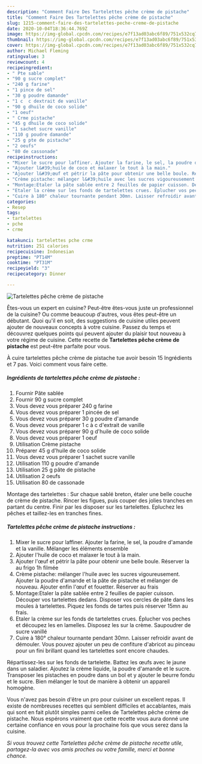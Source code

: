 ```yaml
---
description: "Comment Faire Des Tartelettes pêche crème de pistache"
title: "Comment Faire Des Tartelettes pêche crème de pistache"
slug: 1215-comment-faire-des-tartelettes-peche-creme-de-pistache
date: 2020-10-04T18:36:44.769Z
image: https://img-global.cpcdn.com/recipes/e7f13ad03abc6f89/751x532cq70/tartelettes-peche-creme-de-pistache-photo-principale-de-la-recette.jpg
thumbnail: https://img-global.cpcdn.com/recipes/e7f13ad03abc6f89/751x532cq70/tartelettes-peche-creme-de-pistache-photo-principale-de-la-recette.jpg
cover: https://img-global.cpcdn.com/recipes/e7f13ad03abc6f89/751x532cq70/tartelettes-peche-creme-de-pistache-photo-principale-de-la-recette.jpg
author: Michael Fleming
ratingvalue: 3
reviewcount: 4
recipeingredient:
- " Pte sable"
- "90 g sucre complet"
- "240 g farine"
- "1 pince de sel"
- "30 g poudre damande"
- "1 c  c dextrait de vanille"
- "90 g dhuile de coco solide"
- "1 oeuf"
- " Crme pistache"
- "45 g dhuile de coco solide"
- "1 sachet sucre vanille"
- "110 g poudre damande"
- "25 g pte de pistache"
- "2 oeufs"
- "80 de cassonade"
recipeinstructions:
- "Mixer le sucre pour laffiner. Ajouter la farine, le sel, la poudre d&#39;amande et la vanille. Mélanger les éléments ensemble"
- "Ajouter l&#39;huile de coco et malaxer le tout à la main."
- "Ajouter l&#39;œuf et pétrir la pâte pour obtenir une belle boule. Réserver la au frigo 1h filmée"
- "Crème pistache: mélanger l&#39;huile avec les sucres vigoureusement. Ajouter la poudre d&#39;amande et la pâte de pistache et mélanger de nouveau. Ajouter enfin l&#39;œuf et fouetter. Réserver au frais"
- "Montage:Etaler la pâte sablée entre 2 feuilles de papier cuisson. Découper vos tartelettes dedans. Disposer vos cercles de pâte dans les moules à tartelettes. Piquez les fonds de tartes puis réserver 15mn au frais."
- "Etaler la crème sur les fonds de tartelettes crues. Éplucher vos peches et découpez les en lamelles. Disposez les sur la crème. Saupoudrer de sucre vanillé"
- "Cuire à 180° chaleur tournante pendant 30mn. Laisser refroidir avant de démouler. Vous pouvez ajouter un peu de confiture d&#39;abricot au pinceau pour un fini brillant quand les tartelettes sont encore chaudes."
categories:
- Resep
tags:
- tartelettes
- pche
- crme

katakunci: tartelettes pche crme 
nutrition: 251 calories
recipecuisine: Indonesian
preptime: "PT14M"
cooktime: "PT31M"
recipeyield: "3"
recipecategory: Dinner

---
```



![Tartelettes pêche crème de pistache](https://img-global.cpcdn.com/recipes/e7f13ad03abc6f89/751x532cq70/tartelettes-peche-creme-de-pistache-photo-principale-de-la-recette.jpg)

Êtes-vous un expert en cuisine? Peut-être êtes-vous juste un professionnel de la cuisine? Ou comme beaucoup d'autres, vous êtes peut-être un débutant. Quoi qu'il en soit, des suggestions de cuisine utiles peuvent ajouter de nouveaux concepts à votre cuisine. Passez du temps et découvrez quelques points qui peuvent ajouter du plaisir tout nouveau à votre régime de cuisine. Cette recette de <strong> Tartelettes pêche crème de pistache </strong> est peut-être parfaite pour vous.

<!--inarticleads1-->

À cuire tartelettes pêche crème de pistache tue avoir besoin 15 Ingrédients et 7 pas. Voici comment vous faire cette.

##### Ingrédients de tartelettes pêche crème de pistache :

1. Fournir  Pâte sablée
1. Fournir 90 g sucre complet
1. Vous devez vous préparer 240 g farine
1. Vous devez vous préparer 1 pincée de sel
1. Vous devez vous préparer 30 g poudre d&#39;amande
1. Vous devez vous préparer 1 c à c d&#39;extrait de vanille
1. Vous devez vous préparer 90 g d&#39;huile de coco solide
1. Vous devez vous préparer 1 oeuf
1. Utilisation  Crème pistache
1. Préparer 45 g d&#39;huile de coco solide
1. Vous devez vous préparer 1 sachet sucre vanille
1. Utilisation 110 g poudre d&#39;amande
1. Utilisation 25 g pâte de pistache
1. Utilisation 2 oeufs
1. Utilisation 80 de cassonade


Montage des tartelettes : Sur chaque sablé breton, étaler une belle couche de crème de pistache. Rincer les figues, puis couper des jolies tranches en partant du centre. Finir par les disposer sur les tartelettes. Epluchez les pêches et taillez-les en tranches fines. 

<!--inarticleads2-->

##### Tartelettes pêche crème de pistache instructions :

1. Mixer le sucre pour laffiner. Ajouter la farine, le sel, la poudre d&#39;amande et la vanille. Mélanger les éléments ensemble
1. Ajouter l&#39;huile de coco et malaxer le tout à la main.
1. Ajouter l&#39;œuf et pétrir la pâte pour obtenir une belle boule. Réserver la au frigo 1h filmée
1. Crème pistache: mélanger l&#39;huile avec les sucres vigoureusement. Ajouter la poudre d&#39;amande et la pâte de pistache et mélanger de nouveau. Ajouter enfin l&#39;œuf et fouetter. Réserver au frais
1. Montage:Etaler la pâte sablée entre 2 feuilles de papier cuisson. Découper vos tartelettes dedans. Disposer vos cercles de pâte dans les moules à tartelettes. Piquez les fonds de tartes puis réserver 15mn au frais.
1. Etaler la crème sur les fonds de tartelettes crues. Éplucher vos peches et découpez les en lamelles. Disposez les sur la crème. Saupoudrer de sucre vanillé
1. Cuire à 180° chaleur tournante pendant 30mn. Laisser refroidir avant de démouler. Vous pouvez ajouter un peu de confiture d&#39;abricot au pinceau pour un fini brillant quand les tartelettes sont encore chaudes.


Répartissez-les sur les fonds de tartelette. Battez les œufs avec le jaune dans un saladier. Ajoutez la crème liquide, la poudre d&#39;amande et le sucre. Transposer les pistaches en poudre dans un bol et y ajouter le beurre fondu et le sucre. Bien mélanger le tout de manière à obtenir un appareil homogène. 

<!--inarticleads1-->

<p>
Vous n'avez pas besoin d'être un pro pour cuisiner un excellent repas. Il existe de nombreuses recettes qui semblent difficiles et accablantes, mais qui sont en fait plutôt simples parmi celles de Tartelettes pêche crème de pistache. Nous espérons vraiment que cette recette vous aura donné une certaine confiance en vous pour la prochaine fois que vous serez dans la cuisine.
</p>

<p>
<i>Si vous trouvez cette Tartelettes pêche crème de pistache recette utile, partagez-la avec vos amis proches ou votre famille, merci et bonne chance.</i>
</p>
